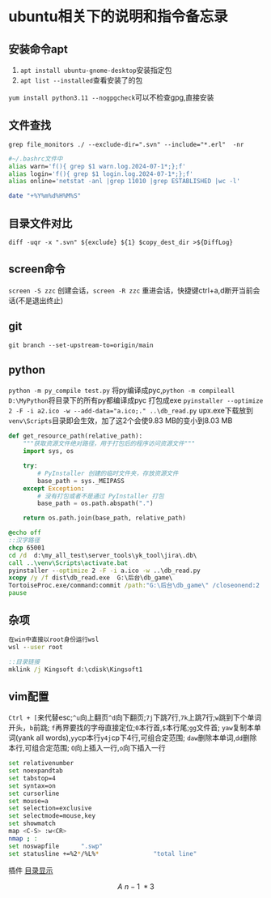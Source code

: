 # ubuntu相关下的说明和指令备忘录

安装命令apt
-----------
1. `apt install ubuntu-gnome-desktop`安装指定包
2. `apt list --installed`查看安装了的包

`yum install python3.11 --nogpgcheck`可以不检查gpg,直接安装

文件查找
--------
`grep file_monitors ./ --exclude-dir=".svn" --include="*.erl"  -nr`
```bash
#~/.bashrc文件中
alias warn='f(){ grep $1 warn.log.2024-07-1*;};f'
alias login='f(){ grep $1 login.log.2024-07-1*;};f'
alias online='netstat -anl |grep 11010 |grep ESTABLISHED |wc -l'

date "+%Y%m%d%H%M%S"
```

目录文件对比
------------
`diff -uqr -x ".svn" ${exclude} ${1} $copy_dest_dir >${DiffLog}`

screen命令
-----------
`screen -S zzc` 创建会话，`screen -R zzc` 重进会话，快捷键ctrl+a,d断开当前会话(不是退出终止)

git
----
`git branch --set-upstream-to=origin/main`

python
-------
`python -m py_compile test.py` 将py编译成pyc,`python -m compileall D:\MyPython`将目录下的所有py都编译成pyc
打包成exe
`pyinstaller --optimize 2 -F -i a2.ico -w --add-data="a.ico;." ..\db_read.py` upx.exe下载放到`venv\Scripts`目录即会生效，加了这2个会使9.83 MB的变小到8.03 MB

```py
def get_resource_path(relative_path):
    """获取资源文件绝对路径，用于打包后的程序访问资源文件"""
    import sys, os

    try:
        # PyInstaller 创建的临时文件夹，存放资源文件
        base_path = sys._MEIPASS
    except Exception:
        # 没有打包或者不是通过 PyInstaller 打包
        base_path = os.path.abspath(".")

    return os.path.join(base_path, relative_path)
```

```bat
@echo off
::汉字路径
chcp 65001
cd /d  d:\my_all_test\server_tools\yk_tool\jira\.db\
call ..\venv\Scripts\activate.bat
pyinstaller --optimize 2 -F -i a.ico -w ..\db_read.py
xcopy /y /f dist\db_read.exe  G:\后台\db_game\
TortoiseProc.exe/command:commit /path:"G:\后台\db_game\" /closeonend:2  /logmsg:"new xx"
pause
```

杂项
----

```bat
在win中直接以root身份运行wsl
wsl --user root

::目录链接
mklink /j Kingsoft d:\cdisk\Kingsoft1
```
vim配置
-------
`Ctrl + [`来代替esc;`^u`向上翻页`^d`向下翻页;`7j`下跳7行,`7k`上跳7行;`w`跳到下个单词开头，`b`前跳;
`f`再界要找的字母直接定位;`0`本行首,`$`本行尾;`gg`文件首;
`yaw`复制本单词(yank all words),`yy`cp本行`y4j`cp下4行,可组合定范围;
`daw`删除本单词,`dd`删除本行,可组合定范围;
`O`向上插入一行,`o`向下插入一行

```bash
set relativenumber
set noexpandtab
set tabstop=4
set syntax=on
set cursorline
set mouse=a
set selection=exclusive
set selectmode=mouse,key
set showmatch
map <C-S> :w<CR>
nmap ; :
set noswapfile		".swp"
set statusline +=%2*/%L%*               "total line"


```
插件
[目录显示](https://blog.csdn.net/weixin_42109053/article/details/128126722)

$$
A~n-1~*3
$$

